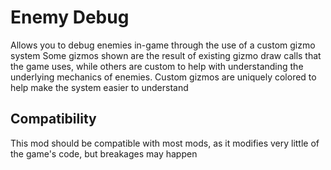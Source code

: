 # Enemy Debug
Allows you to debug enemies in-game through the use of a custom gizmo system
Some gizmos shown are the result of existing gizmo draw calls that the game uses, while others are custom to help with understanding the underlying mechanics of enemies. Custom gizmos are uniquely colored to help make the system easier to understand

## Compatibility
This mod should be compatible with most mods, as it modifies very little of the game's code, but breakages may happen
